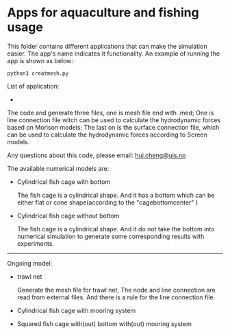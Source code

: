 # Apps for aquaculture and fishing usage

This folder contains different applications that can make the simulation easier. 
The app's name indicates it functionality. An example of running the app is shown as below:
```
python3 creatmesh.py
```
List of application:

-


The code and generate three files, one is mesh file end with .med; 
One is line connection file witch can be used to calculate the hydrodynamic forces based on Morison models;
The last on is the surface connection file, which can be used to calculate the hydrodynamic forces according to Screen models.

Any questions about this code, please email: hui.cheng@uis.no

The available numerical models are:

- Cylindrical fish cage with bottom

    The fish cage is a cylindrical shape. And it has a bottom which can be either flat or cone shape(according to the "cagebottomcenter" )
 
 - Cylindrical fish cage without bottom

    The fish cage is a cylindrical shape. And it do not take the bottom into numerical simulation to 
    generate some corresponding results with experiments.

-----
 Ongoing model:
- trawl net

    Generate the mesh file for trawl net, The node and line connection are read from external files.
    And there is a rule for the line connection file.

- Cylindrical fish cage with mooring system
- Squared fish cage with(out) bottom with(out) mooring system